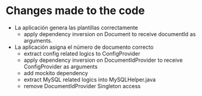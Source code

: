 # Changes made to the code

* La aplicación genera las plantillas correctamente
    * apply dependency inversion on Document to receive documentId as arguments.
* La aplicación asigna el número de documento correcto
    * extract config related logics to ConfigProvider 
    * apply dependency inversion on DocumentIdProvider to receive ConfigProvider as arguments
    * add mockito dependency
    * extract MySQL related logics into MySQLHelper.java
    * remove DocumentIdProvider Singleton access